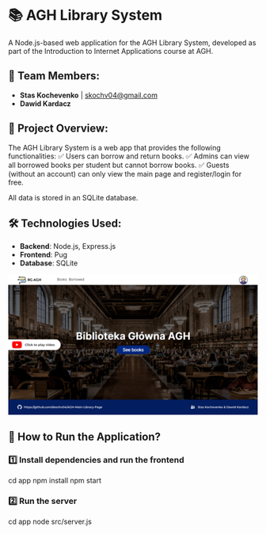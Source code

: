 # 📚 AGH Library System

A Node.js-based web application for the AGH Library System, developed as part of the Introduction to Internet Applications course at AGH.

## 👥 Team Members:
- **Stas Kochevenko** | skochv04@gmail.com 
- **Dawid Kardacz**

## 📌 Project Overview:
The AGH Library System is a web app that provides the following functionalities:
✅ Users can borrow and return books.
✅ Admins can view all borrowed books per student but cannot borrow books.
✅ Guests (without an account) can only view the main page and register/login for free.

All data is stored in an SQLite database.

## 🛠️ Technologies Used:
- **Backend**: Node.js, Express.js
- **Frontend**: Pug
- **Database**: SQLite

[![web-page_banner](baner.png)](https://youtu.be/YEW88cIAG9k)

## 🚀 How to Run the Application?

### 1️⃣ Install dependencies and run the frontend
cd app
npm install
npm start

### 2️⃣ Run the server
cd app
node src/server.js
